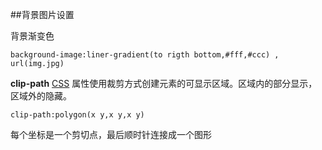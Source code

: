 ##背景图片设置

背景渐变色

```
background-image:liner-gradient(to rigth bottom,#fff,#ccc) , url(img.jpg)
```

**clip-path** [CSS](https://developer.mozilla.org/zh-CN/docs/Web/CSS) 属性使用裁剪方式创建元素的可显示区域。区域内的部分显示，区域外的隐藏。

```
clip-path:polygon(x y,x y,x y)
```

每个坐标是一个剪切点，最后顺时针连接成一个图形